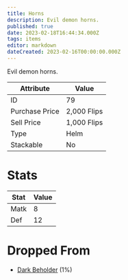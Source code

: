 ```yaml
---
title: Horns
description: Evil demon horns.
published: true
date: 2023-02-18T16:44:34.000Z
tags: items
editor: markdown
dateCreated: 2023-02-16T00:00:00.000Z
---
```


Evil demon horns.

|Attribute|Value|
|-|-|
|ID|79|
|Purchase Price|2,000 Flips|
|Sell Price|1,000 Flips|
|Type|Helm|
|Stackable|No|

# Stats
|Stat|Value|
|-|-|
|Matk|8|
|Def|12|

# Dropped From
 * [Dark Beholder](/monsters/dark-beholder.md) (1%)
